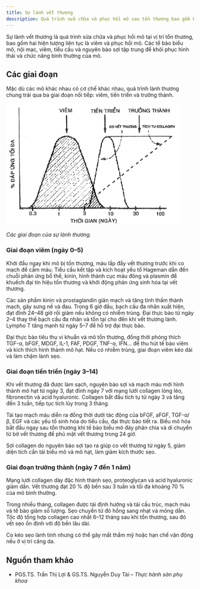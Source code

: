 ```yaml
---
title: Sự lành vết thương
description: Quá trình sửa chữa và phục hồi mô sau tổn thương bao gồm ba giai đoạn liên tục là viêm, tiến triển và trưởng thành, nhằm khôi phục cấu trúc và chức năng của da hoặc mô mềm.
---
```


Sự lành vết thương là quá trình sửa chữa và phục hồi mô tại vị trí tổn thương, bao gồm hai hiện tượng liên tục là viêm và phục hồi mô. Các tế bào biểu mô, nội mạc, viêm, tiểu cầu và nguyên bào sợi tập trung để khôi phục hình thái và chức năng bình thường của mô.

## Các giai đoạn

Mặc dù các mô khác nhau có cơ chế khác nhau, quá trình lành thương chung trải qua ba giai đoạn nối tiếp: viêm, tiến triển và trưởng thành.

![Các giai đoạn của sự lành thương](../../../assets/phu-khoa/lanh-thuong/cac-giai-doan-lanh-vet-thuong.jpeg)

_Các giai đoạn của sự lành thương._

### Giai đoạn viêm (ngày 0–5)

Khởi đầu ngay khi mô bị tổn thương, máu lấp đầy vết thương trước khi co mạch để cầm máu. Tiểu cầu kết tập và kích hoạt yếu tố Hageman dẫn đến chuỗi phản ứng bổ thể, kinin, hình thành cục máu đông và plasmin để khuếch đại tín hiệu tổn thương và khởi động phản ứng sinh hóa tại vết thương.

Các sản phẩm kinin và prostaglandin giãn mạch và tăng tính thấm thành mạch, gây sưng nề và đau. Trong 6 giờ đầu, bạch cầu đa nhân xuất hiện, đạt đỉnh 24–48 giờ rồi giảm nếu không có nhiễm trùng. Đại thực bào từ ngày 2–4 thay thế bạch cầu đa nhân và tồn tại cho đến khi vết thương lành. Lympho T tăng mạnh từ ngày 5–7 để hỗ trợ đại thực bào.

Đại thực bào tiêu thụ vi khuẩn và mô tổn thương, đồng thời phóng thích TGF-α, bFGF, MDGF, IL-1, FAF, PDGF, TNF-α, IFN... để thu hút tế bào viêm và kích thích hình thành mô hạt. Nếu có nhiễm trùng, giai đoạn viêm kéo dài và làm chậm lành sẹo.

### Giai đoạn tiến triển (ngày 3–14)

Khi vết thương đã được làm sạch, nguyên bào sợi và mạch máu mới hình thành mô hạt từ ngày 3, đạt đỉnh ngày 7 với mạng lưới collagen lỏng lẻo, fibronectin và acid hyaluronic. Collagen bắt đầu tích tụ từ ngày 3 và tăng đến 3 tuần, tiếp tục tích lũy trong 3 tháng.

Tái tạo mạch máu diễn ra đồng thời dưới tác động của bFGF, aFGF, TGF-α/β, EGF và các yếu tố sinh hóa do tiểu cầu, đại thực bào tiết ra. Biểu mô hóa bắt đầu ngay sau tổn thương khi tế bào biểu mô đáy phân chia và di chuyển từ bờ vết thương để phủ mặt vết thương trong 24 giờ.

Sợi collagen do nguyên bào sợi tạo ra giúp co vết thương từ ngày 5, giảm diện tích cần tái biểu mô và mô hạt, làm giảm kích thước sẹo.

### Giai đoạn trưởng thành (ngày 7 đến 1 năm)

Mạng lưới collagen dày đặc hình thành sẹo, proteoglycan và acid hyaluronic giảm dần. Vết thương đạt 20 % độ bền sau 3 tuần và tối đa khoảng 70 % của mô bình thường.

Trong nhiều tháng, collagen được tái định hướng và tái cấu trúc, mạch máu và tế bào giảm số lượng. Sẹo chuyển từ đỏ hồng sang nhạt và mỏng dần. Tốc độ tổng hợp collagen cao nhất 6–12 tháng sau khi tổn thương, sau đó vết sẹo ổn định với độ bền lâu dài.

Co kéo sẹo lành tính nhưng có thể gây mất thẩm mỹ hoặc hạn chế vận động nếu ở vị trí căng da.

## Nguồn tham khảo

- PGS.TS. Trần Thị Lợi & GS.TS. Nguyễn Duy Tài – _Thực hành sản phụ khoa_
